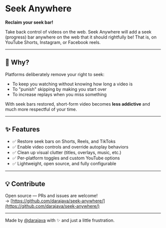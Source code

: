 # Seek Anywhere

**Reclaim your seek bar!**

Take back control of videos on the web. Seek Anywhere will add a seek (progress) bar anywhere on the web that it should rightfully be! That is, on YouTube Shorts, Instagram, or Facebook reels.

---

## 🤔 Why?

Platforms deliberately remove your right to seek:

- To keep you watching without knowing how long a video is
- To "punish" skipping by making you start over
- To increase replays when you miss something

With seek bars restored, short-form video becomes **less addictive** and much more respectful of your time.

---

## ✨ Features

- ✅ Restore seek bars on Shorts, Reels, and TikToks
- ✅ Enable video controls and override autoplay behaviors
- ✅ Clean up visual clutter (titles, overlays, music, etc.)
- ✅ Per-platform toggles and custom YouTube options
- ✅ Lightweight, open source, and fully configurable

---

## 💡 Contribute

Open source — PRs and issues are welcome!  
→ [https://github.com/darajava/seek-anywhere/](https://github.com/darajava/seek-anywhere/)

---

Made by [@darajava](https://github.com/darajava) with ✨ and just a little frustration.

